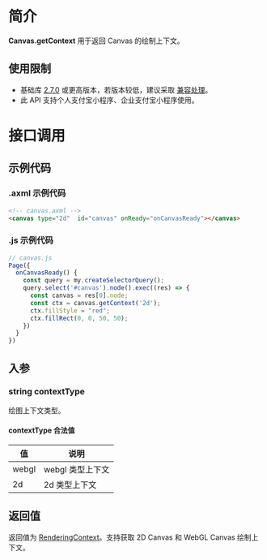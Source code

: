 
# 简介
**Canvas.getContext** 用于返回 Canvas 的绘制上下文。

## 使用限制

- 基础库 [2.7.0](https://opendocs.alipay.com/mini/framework/lib-upgrade-v2) 或更高版本，若版本较低，建议采取 [兼容处理](https://opendocs.alipay.com/mini/framework/compatibility)。
- 此 API 支持个人支付宝小程序、企业支付宝小程序使用。

# 接口调用

## 示例代码

### .axml 示例代码
```html
<!-- canvas.axml -->
<canvas type="2d"  id="canvas" onReady="onCanvasReady"></canvas>
```

### .js 示例代码
```javascript
// canvas.js
Page({
  onCanvasReady() {
    const query = my.createSelectorQuery();
    query.select('#canvas').node().exec((res) => {
      const canvas = res[0].node;
      const ctx = canvas.getContext('2d');
      ctx.fillStyle = "red";
      ctx.fillRect(0, 0, 50, 50);
    })
  }
})
```

## 入参

### string contextType
绘图上下文类型。

#### contextType 合法值
| **值** | **说明** |
| --- | --- |
| webgl | webgl 类型上下文 |
| 2d | 2d 类型上下文 |


## 返回值
返回值为 [RenderingContext](https://opendocs.alipay.com/mini/01w0it)。支持获取 2D Canvas 和 WebGL Canvas 绘制上下文。

